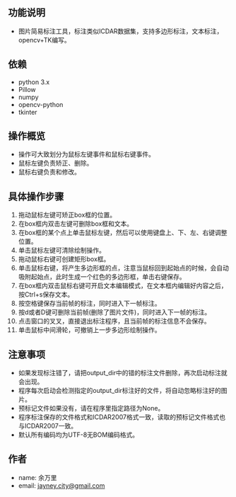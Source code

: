 ## 功能说明
- 图片简易标注工具，标注类似ICDAR数据集，支持多边形标注，文本标注，opencv+TK编写。

## 依赖
- python 3.x
- Pillow
- numpy
- opencv-python
- tkinter

## 操作概览
- 操作可大致划分为鼠标左键事件和鼠标右键事件。
- 鼠标左键负责矫正、删除。
- 鼠标右键负责和修改。

## 具体操作步骤
1. 拖动鼠标左键可矫正box框的位置。
2. 在box框内双击左键可删除box框和文本。
3. 在box框的某个点上单击鼠标左键，然后可以使用键盘上、下、左、右键调整位置。
4. 单击鼠标左键可清除绘制操作。
5. 拖动鼠标右键可创建矩形box框。
6. 单击鼠标右键，将产生多边形框的点，注意当鼠标回到起始点的时候，会自动吸附起始点，此时生成一个红色的多边形框，单击右键保存。
7. 在box框内双击鼠标右键可开启文本编辑模式，在文本框内编辑好内容之后，按Ctrl+s保存文本。
8. 按空格键保存当前帧的标注，同时进入下一帧标注。
9. 按d或者D键可删除当前帧(删除了图片文件)，同时进入下一帧的标注。
10. 点击窗口的叉叉，直接退出标注程序，且当前帧的标注信息不会保存。
11. 单击鼠标中间滑轮，可撤销上一步多边形绘制操作。

## 注意事项
- 如果发现标注错了，请把output_dir中的错的标注文件删除，再次启动标注就会出现。
- 程序每次启动会检测指定的output_dir标注好的文件，将自动忽略标注好的图片。
- 预标记文件如果没有，请在程序里指定路径为None。
- 程序标注保存的文件格式和ICDAR2007格式一致，读取的预标记文件格式也与ICDAR2007一致。
- 默认所有编码均为UTF-8无BOM编码格式。

## 作者
- name: 余万里
- email: jayney.city@gmail.com
